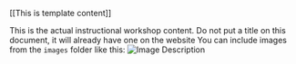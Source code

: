 [[This is template content]]

This is the actual instructional workshop content.
Do not put a title on this document, it will already have one on the website
You can include images from the `images` folder like this:
![Image Description](images/cat.png)